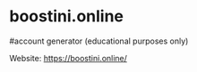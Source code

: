 # boostini.online
#account generator (educational purposes only)

Website: https://boostini.online/
